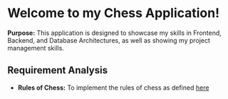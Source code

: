 # Welcome to my Chess Application!
**Purpose:** This application is designed to showcase my skills in Frontend, Backend, and Database Architectures, as well as showing my project management skills.

## Requirement Analysis
- **Rules of Chess:** To implement the rules of chess as defined [here](https://en.wikipedia.org/wiki/Rules_of_chess)